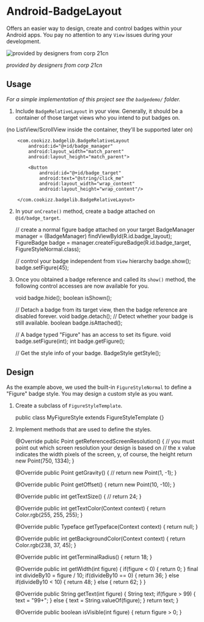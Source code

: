 # Android-BadgeLayout
Offers an easier way to design, create and control badges within your Android apps. You pay no attention to any `View` issues during your development.

![provided by designers from corp 21cn](https://github.com/Cookizz/Android-BadgeLayout/blob/master/badgedemo/src/main/res/raw/badgesample.png)

*provided by designers from corp 21cn*

## Usage
*For a simple implementation of this project see the `badgedemo/` folder.*

  1. Include `BadgeRelativeLayout` in your view. Generally, it should be a container of those target views who you intend to put badges on.
  
  (no ListView/ScrollView inside the container, they'll be supported later on)
  
        <com.cookizz.badgelib.BadgeRelativeLayout
            android:id="@+id/badge_manager"
            android:layout_width="match_parent"
            android:layout_height="match_parent">
            
            <Button
                android:id="@+id/badge_target"
                android:text="@string/click_me"
                android:layout_width="wrap_content"
                android:layout_height="wrap_content"/>

        </com.cookizz.badgelib.BadgeRelativeLayout>

  2. In your `onCreate()` method, create a badge attached on `@id/badge_target`.

        // create a normal figure badge attached on your target
        BadgeManager manager = (BadgeManager) findViewById(R.id.badge_layout);
        FigureBadge badge = manager.createFigureBadge(R.id.badge_target, FigureStyleNormal.class);
        
        // control your badge independent from `View` hierarchy
        badge.show();
        badge.setFigure(45);
    
  3. Once you obtained a badge reference and called its `show()` method, the following control accesses are now available for you.

        void badge.hide();
        boolean isShown();
        
        // Detach a badge from its target view, then the badge reference are disabled forever.
        void badge.detach();
        // Detect whether your badge is still available.
        boolean badge.isAttached();
        
        // A badge typed "Figure" has an access to set its figure.
        void badge.setFigure(int);
        int badge.getFigure();
        
        // Get the style info of your badge.
        BadgeStyle getStyle();

## Design
  
  As the example above, we used the built-in `FigureStyleNormal` to define a "Figure" badge style. You may design a custom style as you want.
  
  1. Create a subclass of `FigureStyleTemplate`.
  
        public class MyFigureStyle extends FigureStyleTemplate {}

  2. Implement methods that are used to define the styles.

        @Override
        public Point getReferencedScreenResolution() {
            // you must point out which screen resolution your design is based on
            // the x value indicates the width pixels of the screen, y, of course, the height
            return new Point(750, 1334);
        }
    
        @Override
        public Point getGravity() {
            // 
            return new Point(1, -1);
        }
    
        @Override
        public Point getOffset() {
            return new Point(10, -10);
        }
        
        @Override
        public int getTextSize() {
            //
            return 24;
        }
    
        @Override
        public int getTextColor(Context context) {
            return Color.rgb(255, 255, 255);
        }
    
        @Override
        public Typeface getTypeface(Context context) {
            return null;
        }
    
        @Override
        public int getBackgroundColor(Context context) {
            return Color.rgb(238, 37, 45);
        }
    
        @Override
        public int getTerminalRadius() {
            return 18;
        }
    
        @Override
        public int getWidth(int figure) {
            if(figure < 0) {
                return 0;
            }
            final int divideBy10 = figure / 10;
            if(divideBy10 == 0) {
                return 36;
            }
            else if(divideBy10 < 10) {
                return 48;
            }
            else {
                return 62;
            }
        }
    
        @Override
        public String getText(int figure) {
            String text;
            if(figure > 99) {
                text = "99+";
            }
            else {
                text = String.valueOf(figure);
            }
            return text;
        }
    
        @Override
        public boolean isVisible(int figure) {
            return figure > 0;
        }
    
